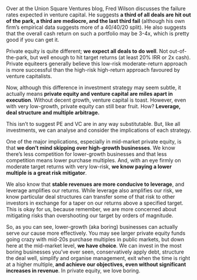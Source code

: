 <p>Over at the Union Square Ventures blog, Fred Wilson discusses the failure rates expected in venture capital. He suggests <strong>a third of all deals are hit out of the park, a third are mediocre, and the last third fail</strong> (although his own firm&#8217;s empirical data suggests more of a 40/40/20 split). He also suggests that the overall cash return on such a portfolio may be 3-4x, which is pretty good if you can get it.</p><p>Private equity is quite different; <strong>we expect all deals to do well</strong>. Not out-of-the-park, but well enough to hit target returns (at least 20% IRR or 2x cash). Private equiteers generally believe this low-risk moderate-return approach is more successful than the high-risk high-return approach favoured by venture capitalists.</p><p>Now, although this difference in investment strategy may seem subtle, it actually means <strong>private equity and venture capital are miles apart in execution</strong>. Without decent growth, venture capital is toast. However, even with very low-growth, private equity can still bear fruit. How? <strong>Leverage, deal structure and multiple arbitrage. </strong></p><p>This isn&#8217;t to suggest PE and VC are in any way substitutable. But, like all investments, we can analyse and consider the implications of each strategy.</p><p>One of the major implications, especially in mid-market private equity, is that <strong>we don&#8217;t mind skipping over high-growth businesses</strong>. We know there&#8217;s less competition for lower-growth businesses and that less competition means lower purchase multiples.  And, with an eye firmly on moderate target returns with very low-risk, <strong>we know paying a lower multiple is a great risk mitigator</strong>.</p><p>We also know that <strong>stable revenues are more conducive to leverage</strong>, and leverage amplifies our returns. While leverage also amplifies our risk, we know particular deal structures can transfer some of that risk to other investors in exchange for a taper on our returns above a specified target. This is okay for us, because remember, we are more concerned about mitigating risks than overshooting our target by orders of magnitude.</p><p>So, as you can see, lower-growth (aka boring) businesses can actually serve our cause more effectively. You may see larger private equity funds going crazy with mid-20s purchase multiples in public markets, but down here at the mid-market level, <strong>we have choice</strong>. We can invest in the most boring businesses you&#8217;ve ever seen, conservatively apply debt, structure the deal well, simplify and organise management, exit when the time is right at a higher multiple,<strong> and achieve our objectives, even without significant increases in revenue</strong>. In private equity, we love boring.</p>
